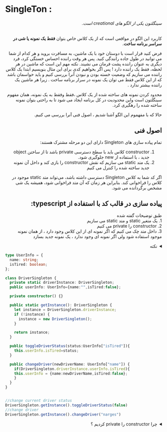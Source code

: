 <h1>SingleTon : </h1>
<div dir="rtl">
<h6>سینگلتون یکی از الگو های creational است. </h6>
<p> کاربرد این الگو در مواقعی است که از یک کلاس خاص بتوان <strong>فقط یک نمونه یا شی در سراسر برنامه ساخت</strong>.</p>
<p> فرض کنید قرار است با دوستان خود با یک ماشین، به مسافرت بروید و هر کدام از شما می توانید در طول جاده رانندگی کنید. پس هر وقت راننده احساس خستگی کرد، فرد دیگری به عنوان راننده پشت فرمان می نشیند. نکته مهم این است که ماشین در هر لحظه، فقط یک راننده دارد ! پس اگر بخواهیم کدی برای این مثال بنویسیم ابتدا یک کلاس راننده می سازیم که وضعیت خسته بودن و نبودن آنرا بررسی کنیم و باید حواسمان باشد که از این کلاس فقط می توان یک نمونه در سرار برنامه ساخت . زیرا هر ماشین یک راننده بیشتر ندارد  .
</p>
<p>محدود کردن نمونه های ساخته شده از یک کلاس ،فقط وفقط به یک نمونه، همان مفهوم سینگلتون است واین محدودیت در کل برنامه ایجاد می شود تا به راحتی بتوان نمونه ساخته شده را رهگیری کرد.</p>
<p>حالا که با مفهموم این الگو آشنا شدیم ، اصول فنی آنرا بررسی می کنیم.</p>
</div>
<div dir="rtl">
<h2>اصول فنی</h2>
تمام پیاده سازی های Singleton دارای این دو مرحله مشترک هستند:

 1. constructor کلاس باید با سطح دسترسی private باشد تا  از ساختن object  جدید ، با استفاده از new  جلوگیری شود.
 2. یک متد static می سازیم که نقش constructor را بازی کند و داخل آن نمونه جدید ساخته شده را کنترل می کنیم

اگر کد شما به کلاس Singleton دسترسی داشته باشد، می‌تواند متد static موجود در کلاس را فراخوانی کند. بنابراین هر زمان که آن متد فراخوانی شود، همیشه یک شی مشخص برگردانده می شود.
</div>
<div>
<h2 dir="rtl"> پیاده سازی در قالب کد با استفاده از typescript:</h2>

<p dir="rtl">
طبق توضیحات گفته شده 
<br/>
1. یک متغیر static  و متد static می سازیم
<br/>
2. constructor را private می کنیم
<br/>
3. داخل متد چک می کنیم که اگر نمونه ای از این کلاس وجود دارد ، از همان نمونه موجود استفاده شود ولی اگر نمونه ای وجود ندارد ، یک نمونه جدید بسازد
</p>

<details dir="rtl">
  <summary >نکته</summary>
<strong>
 متغیر باید static باشد تا داخل متد static  به آن دسترسی داشته باشیم 
</strong>
</details>


```typescript
type UserInfo = {
  name: string;
  isTired: boolean;
};

class DriverSingleton {
  private static driverInstance: DriverSingleton;
  public userInfo: UserInfo={name:"",isTired:false};

  private constructor() {}

  public static getInstance(): DriverSingleton {
    let instance = DriverSingleton.driverInstance;
    if (!instance) {
      instance = new DriverSingleton();
    }

    return instance;
  }

  public toggleDriverStatus(status:UserInfo["isTired"]){
    this.userInfo.isTired=status;
  }

  public changeDriver(newDriverName: UserInfo["name"]) {
    if(DriverSingleton.driverInstance.userInfo.isTired){
    this.userInfo = {name:newDriverName,isTired:false};
    }
  }
}


//change current driver status
DriverSingleton.getInstance().toggleDriverStatus(false)
//change driver 
DriverSingleton.getInstance().changeDriver("narges")

```
</div>
<details>
  <summary dir="rtl">چرا constructor را  private  کردیم ؟</summary>
<p dir="rtl">
اگر constructor بدون سطح دسترسی private باشد ، در هر جایی از کد ، می توانیم نمونه جدیدی به وسیله کلمه کلیدی new  بسازیم اما اگر آنرا private  کنیم امکان رخ دادن این اشتباه غیر ممکن خواهد شد
</p>

### get error :
  ```typescript
type UserInfo = {
    name: string;
    isTired: boolean;
};

class DriverSingleton {
    private constructor() {}
    .
    .
    .
}

//error : Constructor of class 'DriverSingleton' is private and only accessible within the class declaration.
const createNewDriver=new DriverSingleton()
  ```
</details>


